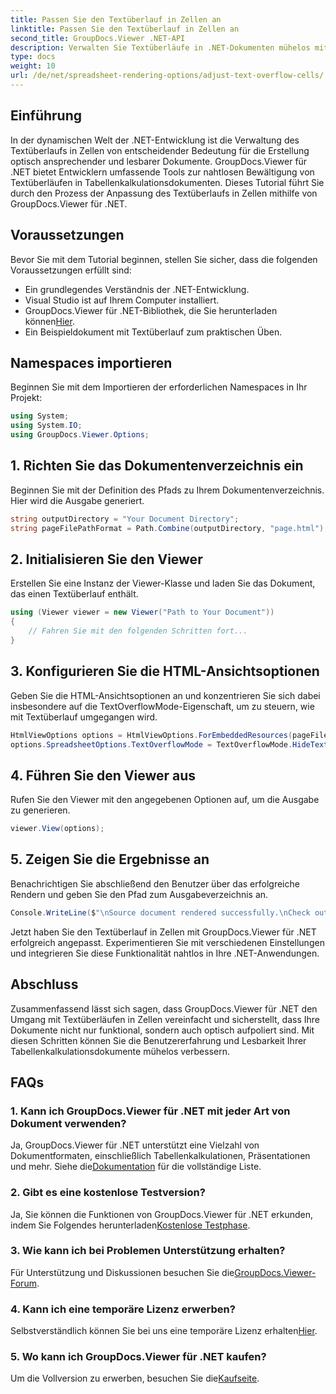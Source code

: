 ```yaml
---
title: Passen Sie den Textüberlauf in Zellen an
linktitle: Passen Sie den Textüberlauf in Zellen an
second_title: GroupDocs.Viewer .NET-API
description: Verwalten Sie Textüberläufe in .NET-Dokumenten mühelos mit GroupDocs.Viewer. Verbessern Sie die Lesbarkeit und das Benutzererlebnis. Laden Sie jetzt Ihre kostenlose Testversion herunter.
type: docs
weight: 10
url: /de/net/spreadsheet-rendering-options/adjust-text-overflow-cells/
---
```

## Einführung
In der dynamischen Welt der .NET-Entwicklung ist die Verwaltung des Textüberlaufs in Zellen von entscheidender Bedeutung für die Erstellung optisch ansprechender und lesbarer Dokumente. GroupDocs.Viewer für .NET bietet Entwicklern umfassende Tools zur nahtlosen Bewältigung von Textüberläufen in Tabellenkalkulationsdokumenten. Dieses Tutorial führt Sie durch den Prozess der Anpassung des Textüberlaufs in Zellen mithilfe von GroupDocs.Viewer für .NET.
## Voraussetzungen
Bevor Sie mit dem Tutorial beginnen, stellen Sie sicher, dass die folgenden Voraussetzungen erfüllt sind:
- Ein grundlegendes Verständnis der .NET-Entwicklung.
- Visual Studio ist auf Ihrem Computer installiert.
- GroupDocs.Viewer für .NET-Bibliothek, die Sie herunterladen können[Hier](https://releases.groupdocs.com/viewer/net/).
- Ein Beispieldokument mit Textüberlauf zum praktischen Üben.
## Namespaces importieren
Beginnen Sie mit dem Importieren der erforderlichen Namespaces in Ihr Projekt:
```csharp
using System;
using System.IO;
using GroupDocs.Viewer.Options;
```
## 1. Richten Sie das Dokumentenverzeichnis ein
Beginnen Sie mit der Definition des Pfads zu Ihrem Dokumentenverzeichnis. Hier wird die Ausgabe generiert.
```csharp
string outputDirectory = "Your Document Directory";
string pageFilePathFormat = Path.Combine(outputDirectory, "page.html");
```
## 2. Initialisieren Sie den Viewer
Erstellen Sie eine Instanz der Viewer-Klasse und laden Sie das Dokument, das einen Textüberlauf enthält.
```csharp
using (Viewer viewer = new Viewer("Path to Your Document"))
{
    // Fahren Sie mit den folgenden Schritten fort...
}
```
## 3. Konfigurieren Sie die HTML-Ansichtsoptionen
Geben Sie die HTML-Ansichtsoptionen an und konzentrieren Sie sich dabei insbesondere auf die TextOverflowMode-Eigenschaft, um zu steuern, wie mit Textüberlauf umgegangen wird.
```csharp
HtmlViewOptions options = HtmlViewOptions.ForEmbeddedResources(pageFilePathFormat);
options.SpreadsheetOptions.TextOverflowMode = TextOverflowMode.HideText;
```
## 4. Führen Sie den Viewer aus
Rufen Sie den Viewer mit den angegebenen Optionen auf, um die Ausgabe zu generieren.
```csharp
viewer.View(options);
```
## 5. Zeigen Sie die Ergebnisse an
Benachrichtigen Sie abschließend den Benutzer über das erfolgreiche Rendern und geben Sie den Pfad zum Ausgabeverzeichnis an.
```csharp
Console.WriteLine($"\nSource document rendered successfully.\nCheck output in {outputDirectory}.");
```
Jetzt haben Sie den Textüberlauf in Zellen mit GroupDocs.Viewer für .NET erfolgreich angepasst. Experimentieren Sie mit verschiedenen Einstellungen und integrieren Sie diese Funktionalität nahtlos in Ihre .NET-Anwendungen.
## Abschluss
Zusammenfassend lässt sich sagen, dass GroupDocs.Viewer für .NET den Umgang mit Textüberläufen in Zellen vereinfacht und sicherstellt, dass Ihre Dokumente nicht nur funktional, sondern auch optisch aufpoliert sind. Mit diesen Schritten können Sie die Benutzererfahrung und Lesbarkeit Ihrer Tabellenkalkulationsdokumente mühelos verbessern.
## FAQs
### 1. Kann ich GroupDocs.Viewer für .NET mit jeder Art von Dokument verwenden?
 Ja, GroupDocs.Viewer für .NET unterstützt eine Vielzahl von Dokumentformaten, einschließlich Tabellenkalkulationen, Präsentationen und mehr. Siehe die[Dokumentation](https://reference.groupdocs.com/viewer/net/) für die vollständige Liste.
### 2. Gibt es eine kostenlose Testversion?
 Ja, Sie können die Funktionen von GroupDocs.Viewer für .NET erkunden, indem Sie Folgendes herunterladen[Kostenlose Testphase](https://releases.groupdocs.com/).
### 3. Wie kann ich bei Problemen Unterstützung erhalten?
 Für Unterstützung und Diskussionen besuchen Sie die[GroupDocs.Viewer-Forum](https://forum.groupdocs.com/c/viewer/9).
### 4. Kann ich eine temporäre Lizenz erwerben?
 Selbstverständlich können Sie bei uns eine temporäre Lizenz erhalten[Hier](https://purchase.groupdocs.com/temporary-license/).
### 5. Wo kann ich GroupDocs.Viewer für .NET kaufen?
 Um die Vollversion zu erwerben, besuchen Sie die[Kaufseite](https://purchase.groupdocs.com/buy).